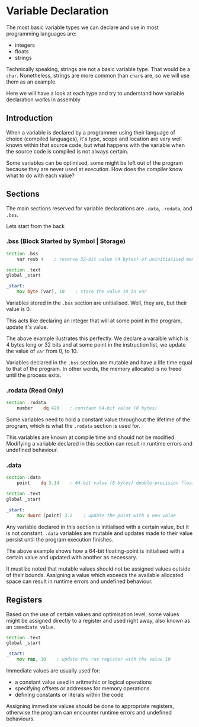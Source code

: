 # Variable Declaration

The most basic variable types we can declare and use in most programming languages are:

- integers
- floats
- strings

Technically speaking, strings are not a basic variable type. That would be a `char`. Nonetheless, strings are more common than `char`s are, so we will use them as an example.

Here we will have a look at each type and try to understand how variable declaration works in assembly

## Introduction

When a variable is declared by a programmer using their language of choice (compiled languages), it's type, scope and location are very well known within that source code, but what happens with the variable when the source code is compiled is not always certain.

Some variables can be optimised, some might be left out of the program because they are never used at execution. How does the compiler know what to do with each value?

## Sections

The main sections reserved for variable declarations are `.data`, `.rodata`, and `.bss`.

Lets start from the back

### .bss (Block Started by Symbol | Storage)

```asm
section .bss
    var resb 4    ; reserve 32-bit value (4 bytes) of uninitialised memory

section .text
global _start

_start:
    mov byte [var], 10    ; store the value 10 in var
```

Variables stored in the `.bss` section are unitialised. Well, they are, but their value is 0.

This acts like declaring an integer that will at some point in the program, update it's value.

The above example ilustrates this perfectly. We declare a varaible which is 4 bytes long or 32 bits and at some point in the instruction list, we update the value of `var` from 0, to 10.

Variables declared in the `.bss` section are mutable and have a life time equal to that of the program. In other words, the memory allocated is no freed until the process exits.

### .rodata (Read Only)

```asm
section .rodata
    number    dq 420    ; constant 64-bit value (8 bytes)
```

Some variables need to hold a constant value throughout the lifetime of the program, which is what the `.rodata` section is used for.

This variables are known at compile time and should not be modified. Modifying a variable declared in this section can result in runtime errors and undefined behaviour.

### .data

```asm
section .data
    point    dq 3.14    ; 64-bit value (8 bytes) double-precision floating-point

section .text
global _start

_start:
    mov dword [point] 3.2    ; update the point with a new value
```

Any variable declared in this section is initialised with a certain value, but it is not constant. `.data` variables are mutable and updates made to their value persist until the program execution finishes.

The above example shows how a 64-bit floating-point is initialised with a certain value and updated with another as necessary.

It must be noted that mutable values should not be assigned values outside of their bounds. Assigning a value which exceeds the available allocated space can result in runtime errors and undefined behaviour.

## Registers

Based on the use of certain values and optimisation level, some values might be assigned directly to a register and used right away, also known as an `immediate value`.

```asm
section .text
global _start

_start:
    mov rax, 10    ; update the rax register with the value 10
```

Immediate values are usually used for:

- a constant value used in aritmethic or logical operations
- specifying offsets or addresses for memory operations
- defining constants or literals within the code

Assigning immediate values should be done to appropriate registers, otherwise the program can encounter runtime errors and undefined behaviours.